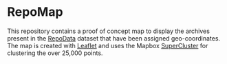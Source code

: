 # RepoMap

This repository contains a proof of concept map to display the archives present
in the [RepoData] dataset that have been assigned geo-coordinates. The map is
created with [Leaflet] and uses the Mapbox [SuperCluster] for clustering the over 25,000 points.

[RepoData]: https://github.com/RepoData/RepoData
[Leaflet]: https://leafletjs.com/
[SuperCluster]: https://github.com/mapbox/supercluster
